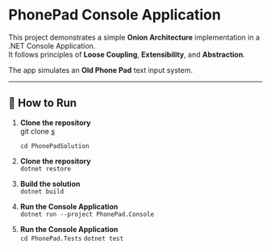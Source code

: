 # PhonePad Console Application

This project demonstrates a simple **Onion Architecture** implementation in a .NET Console Application.  
It follows principles of **Loose Coupling**, **Extensibility**, and **Abstraction**.  

The app simulates an **Old Phone Pad** text input system.

---


## 🚀 How to Run

1. **Clone the repository**  
   git clone [s](https://github.com/mandeep111/PhonePad_CSharp.git)
   
   ```cd PhonePadSolution```

2. **Clone the repository**  
    ```dotnet restore```

3. **Build the solution**  
    ```dotnet build```

4. **Run the Console Application**  
    ```dotnet run --project PhonePad.Console ```

4. **Run the Console Application**  
    ```cd PhonePad.Tests```
    ```dotnet test```